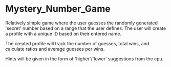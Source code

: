 # Mystery_Number_Game

Relatively simple game where the user guesses the randomly generated 'secret' number based on a range that the user defines. The user will create a profile with a unique ID based on their entered
name. 

The created profile will track the number of guesses, total wins, and calculate ratios and average guesses per wins.

Hints will be given in the form of 'higher'/'lower' suggestions from the cpu. 
